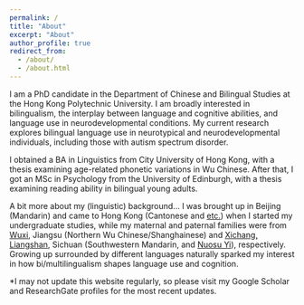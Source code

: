 ```yaml
---
permalink: /
title: "About"
excerpt: "About"
author_profile: true
redirect_from: 
  - /about/
  - /about.html
---
```


I am a PhD candidate in the Department of Chinese and Bilingual Studies at the Hong Kong Polytechnic University. I am broadly interested in bilingualism, the interplay between language and cognitive abilities, and language use in neurodevelopmental conditions.  My current research explores bilingual language use in neurotypical and neurodevelopmental individuals, including those with autism spectrum disorder.

I obtained a BA in Linguistics from City University of Hong Kong, with a thesis examining age-related phonetic variations in Wu Chinese. After that, I got an MSc in Psychology from the University of Edinburgh, with a thesis examining reading ability in bilingual young adults.

A bit more about my (linguistic) background...
I was brought up in Beijing (Mandarin) and came to Hong Kong (Cantonese and [etc.](https://en.wikipedia.org/wiki/Languages_of_Hong_Kong)) when I started my undergraduate studies, while my maternal and paternal families were from [Wuxi](https://www.britannica.com/place/Wuxi), Jiangsu (Northern Wu Chinese/Shanghainese) and [Xichang, Liangshan](https://en.wikipedia.org/wiki/Liangshan_Yi_Autonomous_Prefecture), Sichuan (Southwestern Mandarin, and [Nuosu Yi](https://en.wikipedia.org/wiki/Nuosu_language)), respectively. Growing up surrounded by different languages naturally sparked my interest in how bi/multilingualism shapes language use and cognition.

*I may not update this website regularly, so please visit my Google Scholar and ResearchGate profiles for the most recent updates.
